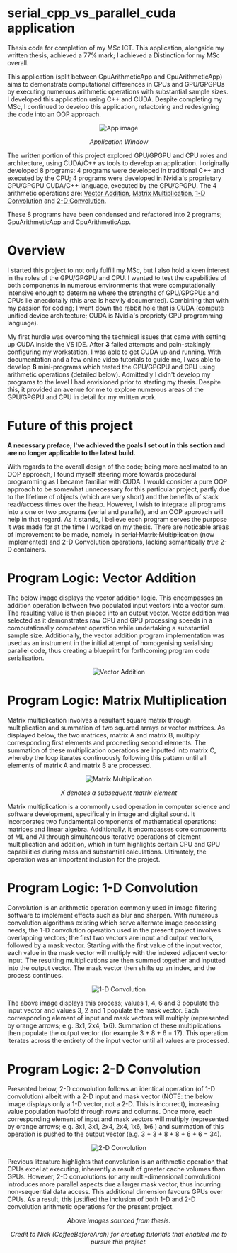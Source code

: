 # serial_cpp_vs_parallel_cuda application
Thesis code for completion of my MSc ICT. This application, alongside my written thesis, achieved a 77% mark; I achieved a Distinction for my MSc overall.

This application (split between GpuArithmeticApp and CpuArithmeticApp) aims to demonstrate computational differences in CPUs and GPU/GPGPUs by executing numerous arithmetic operations with substantial sample sizes. I developed this application using C++ and CUDA. Despite completing my MSc, I continued to develop this application, refactoring and redesigning the code into an OOP approach.

<p align="center">
  <img src="https://github.com/melsonGit/serial_cpp_vs_parallel_cuda/blob/main/img/appExample.gif" alt="App image"/>
    <p align="center"><i>Application Window</i></p>
</p>

The written portion of this project explored GPU/GPGPU and CPU roles and architecture, using CUDA/C++ as tools to develop an application. I originally developed 8 programs: 4 programs were developed in traditional C++ and executed by the CPU; 4 programs were developed in Nvidia's proprietary GPU/GPGPU CUDA/C++ language, executed by the GPU/GPGPU. The 4 arithmetic operations are: [Vector Addition](https://github.com/melsonGit/serial_cpp_vs_parallel_cuda#program-logic-vector-addition), [Matrix Multiplication](https://github.com/melsonGit/serial_cpp_vs_parallel_cuda#program-logic-matrix-multiplication), [1-D Convolution](https://github.com/melsonGit/serial_cpp_vs_parallel_cuda#program-logic-1-d-convolution) and [2-D Convolution](https://github.com/melsonGit/serial_cpp_vs_parallel_cuda#program-logic-2-d-convolution).

These 8 programs have been condensed and refactored into 2 programs; GpuArithmeticApp and CpuArithmeticApp.

# Overview

I started this project to not only fulfill my MSc, but I also hold a keen interest in the roles of the GPU/GPGPU and CPU. I wanted to test the capabilities of both components in numerous environments that were computationally intensive enough to determine where the strengths of GPU/GPGPUs and CPUs lie anecdotally (this area is heavily documented). Combining that with my passion for coding; I went down the rabbit hole that is CUDA (compute unified device architecture; CUDA is Nvidia's propriety GPU programming language).  

My first hurdle was overcoming the technical issues that came with setting up CUDA inside the VS IDE. After **3** failed attempts and pain-stakingly configuring my workstation, I was able to get CUDA up and running. With documentation and a few online video tutorials to guide me, I was able to develop **8** mini-programs which tested the GPU/GPGPU and CPU using arithmetic operations (detailed below). Admittedly I didn't develop my programs to the level I had envisioned prior to starting my thesis. Despite this, it provided an avenue for me to explore numerous areas of the GPU/GPGPU and CPU in detail for my written work.

# Future of this project

**A necessary preface; I've achieved the goals I set out in this section and are no longer applicable to the latest build.**

With regards to the overall design of the code; being more acclimated to an OOP approach, I found myself steering more towards procedural programming as I became familiar with CUDA. I would consider a pure OOP approach to be somewhat unnecessary for this particular project, partly due to the lifetime of objects (which are very short) and the benefits of stack read/access times over the heap. However, I wish to integrate all programs into a one or two programs (serial and parallel), and an OOP approach will help in that regard. As it stands, I believe each program serves the purpose it was made for at the time I worked on my thesis. There are noticable areas of improvement to be made, namely in <s>serial Matrix Multiplication</s> (now implemented) and 2-D Convolution operations, lacking semantically _true_ 2-D containers.

# Program Logic: Vector Addition

The below image displays the vector addition logic. This encompasses an addition operation between two populated input vectors into a vector sum. The resulting value is then placed into an output vector. Vector addition was selected as it demonstrates raw CPU and GPU processing speeds in a computationally competent operation while undertaking a substantial sample size. Additionally, the vector addition program implementation was used as an instrument in the initial attempt of homogenising serialising parallel code, thus creating a blueprint for forthcoming program code serialisation.

<p align="center">
  <img src="https://github.com/melsonGit/serial_cpp_vs_parallel_cuda/blob/main/img/add.png" alt="Vector Addition"/>
</p>

# Program Logic: Matrix Multiplication

Matrix multiplication involves a resultant square matrix through multiplication and summation of two squared arrays or vector matrices. As displayed below, the two matrices, matrix A and matrix B, multiply corresponding first elements and proceeding second elements. The summation of these multiplication operations are inputted into matrix C, whereby the loop iterates continuously following this pattern until all elements of matrix A and matrix B are processed. 

<p align="center">
  <img src="https://github.com/melsonGit/serial_cpp_vs_parallel_cuda/blob/main/img/multi.png" alt="Matrix Multiplication"/>
    <p align="center"><i>X denotes a subsequent matrix element</i></p>
</p>

Matrix multiplication is a commonly used operation in computer science and software development, specifically in image and digital sound. It incorporates two fundamental components of mathematical operations: matrices and linear algebra. Additionally, it encompasses core components of ML and AI through simultaneous iterative operations of element multiplication and addition, which in turn highlights certain CPU and GPU capabilities during mass and substantial calculations. Ultimately, the operation was an important inclusion for the project.

# Program Logic: 1-D Convolution

Convolution is an arithmetic operation commonly used in image filtering software to implement effects such as blur and sharpen. With numerous convolution algorithms existing which serve alternate image processing needs, the 1-D convolution operation used in the present project involves overlapping vectors; the first two vectors are input and output vectors, followed by a mask vector. Starting with the first value of the input vector, each value in the mask vector will multiply with the indexed adjacent vector input. The resulting multiplications are then summed together and inputted into the output vector. The mask vector then shifts up an index, and the process continues.

<p align="center">
  <img src="https://github.com/melsonGit/serial_cpp_vs_parallel_cuda/blob/main/img/1d.png" alt="1-D Convolution"/>
</p>

The above image displays this process; values 1, 4, 6 and 3 populate the input vector and values 3, 2 and 1 populate the mask vector. Each corresponding element of input and mask vectors will multiply (represented by orange arrows; e.g. 3x1, 2x4, 1x6). Summation of these multiplications then populate the output vector (for example 3 + 8 + 6 = 17). This operation iterates across the entirety of the input vector until all values are processed.


# Program Logic: 2-D Convolution

Presented below, 2-D convolution follows an identical operation (of 1-D convolution) albeit with a 2-D input and mask vector (NOTE: the below image displays only a 1-D vector, not a 2-D. This is incorrect), increasing value population twofold through rows and columns. Once more, each corresponding element of input and mask vectors will multiply (represented by orange arrows; e.g. 3x1, 3x1, 2x4, 2x4, 1x6, 1x6.) and summation of this operation is pushed to the output vector (e.g. 3 + 3 + 8 + 8 + 6 + 6 = 34).

<p align="center">
  <img src="https://github.com/melsonGit/serial_cpp_vs_parallel_cuda/blob/main/img/2d.png" alt="2-D Convolution"/>
</p>

Previous literature highlights that convolution is an arithmetic operation that CPUs excel at executing, inherently a result of greater cache volumes than GPUs. However, 2-D convolutions (or any multi-dimensional convolution) introduces more parallel aspects due a larger mask vector, thus incurring non-sequential data access. This additional dimension favours GPUs over CPUs. As a result, this justified the inclusion of both 1-D and 2-D convolution arithmetic operations for the present project.

<p align="center">
    <p align="center"><i>Above images sourced from thesis.</i></p>
    <p align="center"><i>Credit to Nick (CoffeeBeforeArch) for creating tutorials that enabled me to pursue this project.</i></p>
</p>
